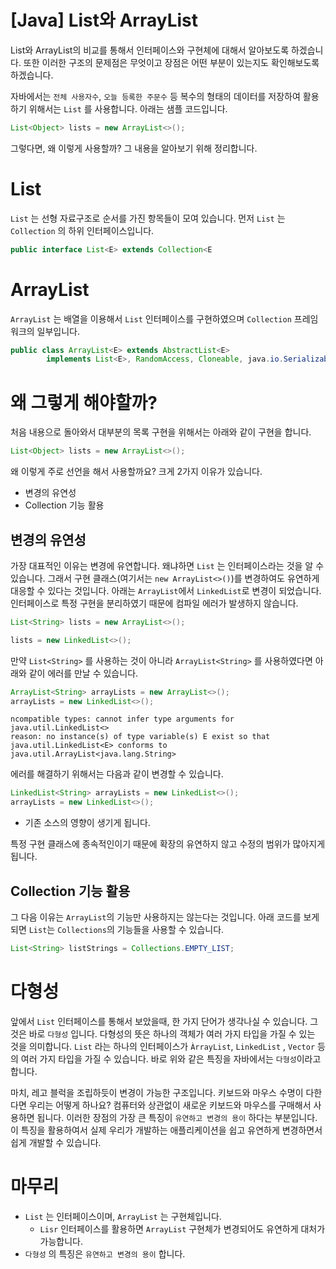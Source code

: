 # [Java] List와 ArrayList

List와 ArrayList의 비교를 통해서 인터페이스와 구현체에 대해서 알아보도록 하겠습니다. 또한 이러한 구조의 문제점은 무엇이고 장점은 어떤 부분이 있는지도 확인해보도록 하겠습니다.

자바에서는 `전체 사용자수`, `오늘 등록한 주문수` 등 복수의 형태의 데이터를 저장하여 활용하기 위해서는 `List` 를 사용합니다. 아래는 샘플 코드입니다.

```java
List<Object> lists = new ArrayList<>();
```

그렇다면, 왜 이렇게 사용할까? 그 내용을 알아보기 위해 정리합니다.



# List

`List` 는 선형 자료구조로 순서를 가진 항목들이 모여 있습니다. 먼저 `List` 는 `Collection` 의 하위 인터페이스입니다.

```java
public interface List<E> extends Collection<E
```



# ArrayList

`ArrayList` 는 배열을 이용해서 `List` 인터페이스를 구현하였으며 `Collection` 프레임워크의 일부입니다.

```java
public class ArrayList<E> extends AbstractList<E>
        implements List<E>, RandomAccess, Cloneable, java.io.Serializable
```



# 왜 그렇게 해야할까?

처음 내용으로 돌아와서 대부분의 목록 구현을 위해서는 아래와 같이 구현을 합니다.

```java
List<Object> lists = new ArrayList<>();
```

왜 이렇게 주로 선언을 해서 사용할까요? 크게 2가지 이유가 있습니다.

- 변경의 유연성
- Collection 기능 활용



## 변경의 유연성

가장 대표적인 이유는 변경에 유연합니다. 왜냐하면 `List` 는 인터페이스라는 것을 알 수 있습니다. 그래서 구현 클래스(여기서는 `new ArrayList<>()`)를 변경하여도 유연하게 대응할 수 있다는 것입니다. 아래는 `ArrayList`에서 `LinkedList`로 변경이 되었습니다. 인터페이스로 특정 구현을 분리하였기 때문에 컴파일 에러가 발생하지 않습니다.

```java
List<String> lists = new ArrayList<>();

lists = new LinkedList<>();
```

만약 `List<String>` 를 사용하는 것이 아니라 `ArrayList<String>` 를 사용하였다면 아래와 같이 에러를 만날 수 있습니다.

```java
ArrayList<String> arrayLists = new ArrayList<>();
arrayLists = new LinkedList<>();
```

```
ncompatible types: cannot infer type arguments for java.util.LinkedList<>
reason: no instance(s) of type variable(s) E exist so that java.util.LinkedList<E> conforms to java.util.ArrayList<java.lang.String>
```

에러를 해결하기 위해서는 다음과 같이 변경할 수 있습니다.

```java
LinkedList<String> arrayLists = new LinkedList<>();
arrayLists = new LinkedList<>();
```

- 기존 소스의 영향이 생기게 됩니다.

특정 구현 클래스에 종속적인이기 때문에 확장의 유연하지 않고 수정의 범위가 많아지게 됩니다.



## Collection 기능 활용

그 다음 이유는 `ArrayList`의 기능만 사용하지는 않는다는 것입니다. 아래 코드를 보게 되면 `List`는 `Collections`의 기능들을 사용할 수 있습니다.

```java
List<String> listStrings = Collections.EMPTY_LIST;
```



# 다형성

앞에서 `List` 인터페이스를 통해서 보았을때, 한 가지 단어가 생각나실 수 있습니다. 그것은 바로 `다형성` 입니다. 다형성의 뜻은 하나의 객체가 여러 가지 타입을 가질 수 있는 것을 의미합니다. `List` 라는 하나의 인터페이스가 `ÀrrayList`, `LinkedList` , `Vector` 등의 여러 가지 타입을 가질 수 있습니다. 바로 위와 같은 특징을 자바에서는 `다형성`이라고 합니다.

마치, 레고 블럭을 조립하듯이 변경이 가능한 구조입니다. 키보드와 마우스 수명이 다한다면 우리는 어떻게 하나요? 컴퓨터와 상관없이 새로운 키보드와 마우스를 구매해서 사용하면 됩니다. 이러한 장점의 가장 큰 특징이  `유연하고 변경의 용이` 하다는 부분입니다.  이 특징을 활용하여서 실제 우리가 개발하는 애플리케이션을 쉽고 유연하게 변경하면서 쉽게 개발할 수 있습니다. 



# 마무리

- `List` 는 인터페이스이며, `ArrayList` 는 구현체입니다.
  - `Lisr` 인터페이스를 활용하면 `ArrayList` 구현체가 변경되어도 유연하게 대처가 가능합니다.
- `다형성` 의 특징은 `유연하고 변경의 용이` 합니다.
